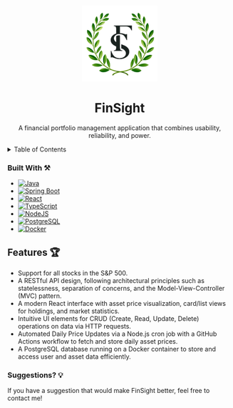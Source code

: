 <!-- PROJECT LOGO -->
<p align="center">
  <img src="frontend/public/fs_olivebranches.png" alt="frontend/public/fs_olivebranches.png" width="170">
</p>
<div align="center">

<h1 align="center" font-size=36px>FinSight</h1>

  <p align="center">
    A financial portfolio management application that combines usability, reliability, and power.
    <br />
  </p>
</div>

<!-- TABLE OF CONTENTS -->
<details>
  <summary>Table of Contents</summary>
  <ol>
    <li>
      <a href="#built-with">Built With</a>
    </li>
    <li>
      <a href="#features">Features</a>
    </li>
    <li><a href="#suggestions">Suggestions?</a></li>
  </ol>
</details>

<!-- BUILT WITH -->
<a id="built-with"></a>
### Built With ⚒️
* [![Java][Java.com]][Java-url]
* [![Spring Boot][SpringBoot.com]][SpringBoot-url]
* [![React][React.com]][React-url]
* [![TypeScript][TypeScript.com]][TypeScript-url]
* [![NodeJS][NodeJS.com]][NodeJS-url]
* [![PostgreSQL][PostgreSQL.com]][PostgreSQL-url]
* [![Docker][Docker.com]][Docker-url]

<!-- FEATURES -->
<a id="features"></a>
## Features 🏆
- Support for all stocks in the S&P 500.
- A RESTful API design, following architectural principles such as statelessness, separation of concerns, and the Model-View-Controller (MVC) pattern.
- A modern React interface with asset price visualization, card/list views for holdings, and market statistics.
- Intuitive UI elements for CRUD (Create, Read, Update, Delete) operations on data via HTTP requests.
- Automated Daily Price Updates via a Node.js cron job with a GitHub Actions workflow to fetch and store daily asset prices.
- A PostgreSQL database running on a Docker container to store and access user and asset data efficiently.

<a id="suggestions"></a>
### Suggestions? 💡
If you have a suggestion that would make FinSight better, feel free to contact me!

<!-- MARKDOWN LINKS & IMAGES -->
[Java.com]: https://img.shields.io/badge/Java-ED8B00?style=for-the-badge&logo=openjdk&logoColor=white
[Java-url]: https://www.java.com/en/
[SpringBoot.com]: https://img.shields.io/badge/SpringBoot-6DB33F?style=flat-square&logo=Spring&logoColor=white
[SpringBoot-url]: https://spring.io/projects/spring-boot
[React.com]: https://shields.io/badge/react-black?logo=react&style=for-the-badge
[React-url]: https://react.dev/
[TypeScript.com]: https://img.shields.io/badge/TypeScript-007ACC?logo=typescript&logoColor=white
[TypeScript-url]: https://www.typescriptlang.org/
[NodeJS.com]: https://img.shields.io/badge/node.js-6DA55F?style=for-the-badge&logo=node.js&logoColor=white
[NodeJS-url]: https://nodejs.org/en
[PostgreSQL.com]: https://img.shields.io/badge/PostgreSQL-316192?style=for-the-badge&logo=postgresql&logoColor=white
[PostgreSQL-url]: https://www.postgresql.org/
[Docker.com]: https://img.shields.io/badge/docker-%230db7ed.svg?style=for-the-badge&logo=docker&logoColor=white
[Docker-url]: https://www.docker.com/
